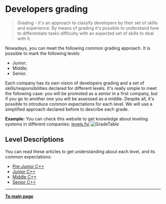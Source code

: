 # Developers grading

> Grading - it's an approach to classify developers by their set of skills and experience. By means of grading it's possible to understand how to differentiate tasks difficulty with an expected set of skills to deal with it. 

Nowadays, you can meet the following common grading approach. It is possible to mark the following levels:
- Junior;
- Middle;
- Senior.

Each company has its own vision of developers grading and a set of skills/responsibilities declared for different levels. It's really simple to meet the following case: you will be promoted as a senior in a first company, but if you go to another one you will be assessed as a middle. Despite all, it's possible to introduce common expectations for each level. We will use a simplified approach declared before to describe each grade.

**Example:** You can check this website to get knowledge about leveling systems in different companies: [levels.fyi](https://www.levels.fyi/)
![](https://github.com/Salmer/CppDeveloperRoadmap/blob/main/Russian/Grades/Source/GradeTable.PNG?raw=true "GradeTable")


## Level Descriptions

You can read these articles to get understanding about each level, and its common expectations:
- [Pre-Junior C++](PreJunior.md)
- [Junior C++](Junior.md)
- [Middle C++](Middle.md)
- [Senior C++](Senior.md)

---

[**To main page**](../../README.md)